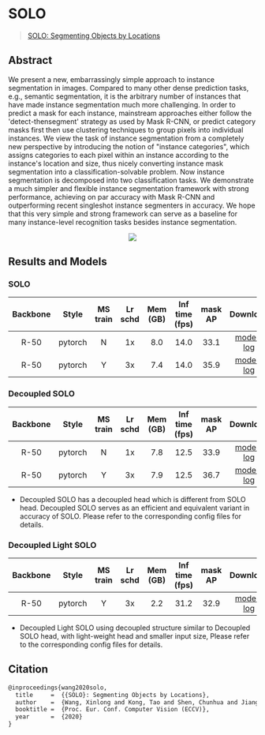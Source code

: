 # SOLO

> [SOLO: Segmenting Objects by Locations](https://arxiv.org/abs/1912.04488)

<!-- [ALGORITHM] -->

## Abstract

We present a new, embarrassingly simple approach to instance segmentation in images. Compared to many other dense prediction tasks, e.g., semantic segmentation, it is the arbitrary number of instances that have made instance segmentation much more challenging. In order to predict a mask for each instance, mainstream approaches either follow the 'detect-thensegment' strategy as used by Mask R-CNN, or predict category masks first then use clustering techniques to group pixels into individual instances. We view the task of instance segmentation from a completely new perspective by introducing the notion of "instance categories", which assigns categories to each pixel within an instance according to the instance's location and size, thus nicely converting instance mask segmentation into a classification-solvable problem. Now instance segmentation is decomposed into two classification tasks. We demonstrate a much simpler and flexible instance segmentation framework with strong performance, achieving on par accuracy with Mask R-CNN and outperforming recent singleshot instance segmenters in accuracy. We hope that this very simple and strong framework can serve as a baseline for many instance-level recognition tasks besides instance segmentation.

<div align=center>
<img src="https://user-images.githubusercontent.com/40661020/143998371-10e6f14b-4506-481d-91a7-5f8f58213307.png"/>
</div>

## Results and Models

### SOLO

| Backbone |  Style  | MS train | Lr schd | Mem (GB) | Inf time (fps) | mask AP |                                                                                                                                Download                                                                                                                                |
| :------: | :-----: | :------: | :-----: | :------: | :------------: | :-----: | :--------------------------------------------------------------------------------------------------------------------------------------------------------------------------------------------------------------------------------------------------------------------: |
|   R-50   | pytorch |    N     |   1x    |   8.0    |      14.0      |  33.1   | [model](https://download.openmmlab.com/mmdetection/v2.0/solo/solo_r50_fpn_1x_coco/solo_r50_fpn_1x_coco_20210821_035055-2290a6b8.pth) \| [log](https://download.openmmlab.com/mmdetection/v2.0/solo/solo_r50_fpn_1x_coco/solo_r50_fpn_1x_coco_20210821_035055.log.json) |
|   R-50   | pytorch |    Y     |   3x    |   7.4    |      14.0      |  35.9   | [model](https://download.openmmlab.com/mmdetection/v2.0/solo/solo_r50_fpn_3x_coco/solo_r50_fpn_3x_coco_20210901_012353-11d224d7.pth) \| [log](https://download.openmmlab.com/mmdetection/v2.0/solo/solo_r50_fpn_3x_coco/solo_r50_fpn_3x_coco_20210901_012353.log.json) |

### Decoupled SOLO

| Backbone |  Style  | MS train | Lr schd | Mem (GB) | Inf time (fps) | mask AP |                                                                                                                                                    Download                                                                                                                                                    |
| :------: | :-----: | :------: | :-----: | :------: | :------------: | :-----: | :------------------------------------------------------------------------------------------------------------------------------------------------------------------------------------------------------------------------------------------------------------------------------------------------------------: |
|   R-50   | pytorch |    N     |   1x    |   7.8    |      12.5      |  33.9   | [model](https://download.openmmlab.com/mmdetection/v2.0/solo/decoupled_solo_r50_fpn_1x_coco/decoupled_solo_r50_fpn_1x_coco_20210820_233348-6337c589.pth) \| [log](https://download.openmmlab.com/mmdetection/v2.0/solo/decoupled_solo_r50_fpn_1x_coco/decoupled_solo_r50_fpn_1x_coco_20210820_233348.log.json) |
|   R-50   | pytorch |    Y     |   3x    |   7.9    |      12.5      |  36.7   | [model](https://download.openmmlab.com/mmdetection/v2.0/solo/decoupled_solo_r50_fpn_3x_coco/decoupled_solo_r50_fpn_3x_coco_20210821_042504-7b3301ec.pth) \| [log](https://download.openmmlab.com/mmdetection/v2.0/solo/decoupled_solo_r50_fpn_3x_coco/decoupled_solo_r50_fpn_3x_coco_20210821_042504.log.json) |

- Decoupled SOLO has a decoupled head which is different from SOLO head.
  Decoupled SOLO serves as an efficient and equivalent variant in accuracy
  of SOLO. Please refer to the corresponding config files for details.

### Decoupled Light SOLO

| Backbone |  Style  | MS train | Lr schd | Mem (GB) | Inf time (fps) | mask AP |                                                                                                                                                                Download                                                                                                                                                                |
| :------: | :-----: | :------: | :-----: | :------: | :------------: | :-----: | :------------------------------------------------------------------------------------------------------------------------------------------------------------------------------------------------------------------------------------------------------------------------------------------------------------------------------------: |
|   R-50   | pytorch |    Y     |   3x    |   2.2    |      31.2      |  32.9   | [model](https://download.openmmlab.com/mmdetection/v2.0/solo/decoupled_solo_light_r50_fpn_3x_coco/decoupled_solo_light_r50_fpn_3x_coco_20210906_142703-e70e226f.pth) \| [log](https://download.openmmlab.com/mmdetection/v2.0/solo/decoupled_solo_light_r50_fpn_3x_coco/decoupled_solo_light_r50_fpn_3x_coco_20210906_142703.log.json) |

- Decoupled Light SOLO using decoupled structure similar to Decoupled
  SOLO head, with light-weight head and smaller input size, Please refer
  to the corresponding config files for details.

## Citation

```latex
@inproceedings{wang2020solo,
  title     =  {{SOLO}: Segmenting Objects by Locations},
  author    =  {Wang, Xinlong and Kong, Tao and Shen, Chunhua and Jiang, Yuning and Li, Lei},
  booktitle =  {Proc. Eur. Conf. Computer Vision (ECCV)},
  year      =  {2020}
}
```
